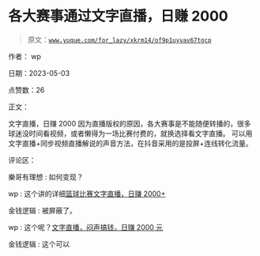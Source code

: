 # 各大赛事通过文字直播，日赚 2000

> 原文：[`www.yuque.com/for_lazy/xkrm14/of9p1uyvav67tgcp`](https://www.yuque.com/for_lazy/xkrm14/of9p1uyvav67tgcp)

作者： wp

日期：2023-05-03

点赞数：26

正文：

文字直播，日赚 2000 因为直播版权的原因，各大赛事是不能随便转播的，很多球迷没时间看视频，或者懒得为一场比赛付费的，就换选择看文字直播。 可以用文字直播+同步视频直播解说的声音方法，在抖音采用的是投屏+连线转化流量。

评论区：

樂哥有理想 : 如何变现？

wp : 这个讲的详细[篮球比赛文字直播，日赚 2000+](https://mp.weixin.qq.com/s/bV9iHdTdumBY1sG-yIKxAA)

金钱逻辑 : 被屏蔽了。

wp : 这个呢？[文字直播，闷声搞钱，日赚 2000 元](https://mp.weixin.qq.com/s/1_qTszSeP0O6di3hm1nV7Q)

金钱逻辑 : 这个可以



